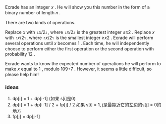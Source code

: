 Ecrade has an integer 𝑥
. He will show you this number in the form of a binary number of length 𝑛
.

There are two kinds of operations.

Replace 𝑥
 with ⌊𝑥/2⌋, where ⌊𝑥/2⌋ is the greatest integer ≤𝑥2
.
Replace 𝑥 with ⌈𝑥/2⌉, where ⌈𝑥/2⌉ is the smallest integer ≥𝑥2
.
Ecrade will perform several operations until 𝑥
 becomes 1
. Each time, he will independently choose to perform either the first operation or the second operation with probability 12
.

Ecrade wants to know the expected number of operations he will perform to make 𝑥
 equal to 1
, modulo 109+7
. However, it seems a little difficult, so please help him!


### ideas
1. dp[i] = 1 + dp[i-1] (如果 s[i]是0)
2. dp[i] = 1 + dp[i-1] / 2 + fp[j] / 2 如果 s[i] = 1, j是最靠近它的左边的s[j] = 0的地方
3. fp[j] = dp[j-1]